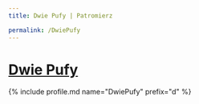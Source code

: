 ```yaml
---
title: Dwie Pufy | Patromierz

permalink: /DwiePufy
---
```


# [Dwie Pufy](https://patronite.pl/DwiePufy)

{% include profile.md name="DwiePufy" prefix="d" %}
